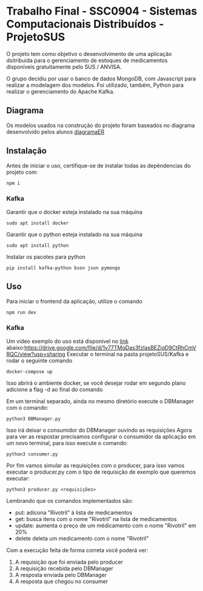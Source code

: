 # Trabalho Final - SSC0904 - Sistemas Computacionais Distribuídos - ProjetoSUS

O projeto tem como objetivo o desenvolvimento de uma aplicação dsitribuída para o gerenciamento de estoques de medicamentos disponíveis gratuitamente pelo SUS / ANVISA.

O grupo decidiu por usar o banco de dados MongoDB, com Javascript para realizar a modelagem dos modelos. Foi utilizado, também, Python para realizar o gerenciamento do Apache Kafka.

## Diagrama

Os modelos usados na construção do projeto foram baseados no diagrama desenvolvido pelos alunos
[diagramaER](./DiagramaER.jpg)

## Instalação

Antes de iniciar o uso, certifique-se de instalar todas as depêndencias do projeto com:

``` bash
npm i
```

### Kafka

Garantir que o docker esteja instalado na sua máquina

```shell
sudo apt install docker
```

Garantir que o python esteja instalado na sua máquina

```shell
sudo apt install python
```

Instalar os pacotes para python

```shell
pip install kafka-python bson json pymongo
```

## Uso

Para iniciar o frontend da aplicação, utilize o comando

```bash
npm run dev
```

### Kafka

Um vídeo exemplo do uso está disponível no [link](https://drive.google.com/file/d/1v77TMqDas3fzIasBEZiqD9CtRhCmVRQC/view?usp=sharing) abaixo:<https://drive.google.com/file/d/1v77TMqDas3fzIasBEZiqD9CtRhCmVRQC/view?usp=sharing>
Executar o terminal na pasta projetoSUS/Kafka e rodar o seguinte comando

```shell
docker-compose up
```  

Isso abrirá o ambiente docker, se você desejar rodar em segundo plano adicione a flag -d ao final do comando

Em um terminal separado, ainda no mesmo diretório execute o DBManager com o comando:

```shell
python3 DBManager.py
```

Isso irá deixar o consumidor do DBManager ouvindo as requisições
Agora para ver as respostar precisamos configurar o consumidor da aplicação em um novo terminal, para isso execute o comando:

```shell
python3 consumer.py
```

Por fim vamos simular as requisições com o producer, para isso vamos executar o producer.py com o tipo de requisição de exemplo que queremos executar:

 ```shell
 python3 producer.py <requisições>
 ```

Lembrando que os comandos implementados são:

- put: adicona "Rivotril" à lista de medicamentos
- get: busca itens com  o nome "Rivotril" na lista de medicamentos
- update: aumenta o preço de um médicamento com o nome "Rivotril" em 20%
- delete deleta um medicamento com o nome "Rivotril"

Com a execução feita de forma correta você poderá ver:

1. A requisição que foi enviada pelo producer
2. A requisição recebida pelo DBManager
3. A resposta enviada pelo DBManager
4. A resposta que chegou no consumer
